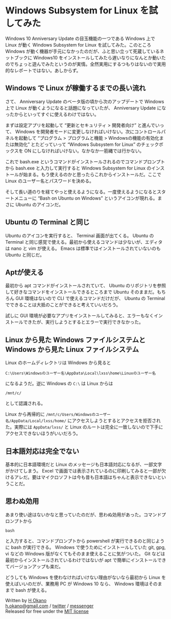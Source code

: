 # Windows Subsystem for Linux を試してみた

Windows 10 Anniversary Update の目玉機能の一つである Windows 上で Linux が動く Windows Subsystem for Linux を試してみた。このところ Windows が動く機器が手元になかったのだが、ふと思い立って死蔵しているネットブックに Windows10 をインストールしてみたら遅いなりになんとか動いたのでちょっと遊んでみたというのが実情。全然実用にするつもりはないので実用的なレポートではない。あしからず。

## Windows で Linux が稼働するまでの長い流れ

さて、 Anniversary Update のベータ版の頃から次のアップデートで Windows 上で Linux が動くようになると話題になっていたが、 Anniversary Update になったからといってすぐに使えるわけではない。

まずは設定アプリを起動して “更新とセキュリティ > 開発者向け” と進んでいって、 Windows を開発者モードに変更しなければいけない。次にコントロールパネルを起動して “プログラム > プログラムと機能 > Windowsの機能の有効化または無効化” とたどっていって “Windows Subsystem for Linux” のチェックボックスを ON にしなければいけない。なかなか一筋縄では行かない。

これで bash.exe というコマンドがインストールされるのでコマンドプロンプトから bash.exe と入力して実行すると Windows Subsystem for Linux のインストールが始まる。もう使えるのかと思ったらこれからインストールだ。ここで Linux のユーザー名とパスワードを決める。

そして長い道のりを経てやっと使えるようになる。一度使えるようになるとスタートメニューに “Bash on Ubuntu on Windows” というアイコンが現れる。まさに Ubuntu のアイコンだ。

## Ubuntu の Terminal と同じ

Ubuntu のアイコンを実行すると、 Terminal 画面が出てくる。 Ubuntu の Terminal と同じ感覚で使える。最初から使えるコマンドは少ないが、エディタは nano と vim が使える。 Emacs は標準ではインストールされていないのも Ubuntu と同じだ。

## Aptが使える

最初から apt コマンドがインストールされていて、 Ubuntu のリポジトリを参照して好きなコマンドをインストールできるところまで Ubuntu そのままだ。もちろん GUI 環境はないので CLI で使えるコマンドだけだが、 Ubuntu の Terminal でできることは大抵のことができると考えていいだろう。

試しに GUI 環境が必要なアプリをインストールしてみると、エラーもなくインストールできたが、実行しようとするとエラーで実行できなかった。

## Linux から見た Windows ファイルシステムと Windows から見た Linux ファイルシステム

Linux のホームディレクトリは Windows から見ると

    C:\Users\Windowsのユーザー名\AppData\Local\lxss\home\Linuxのユーザー名

になるようだ。逆に Windows の ````C:\```` は Linux からは

    /mnt/c/

として認識される。

Linux から再帰的に ````/mnt/c/Users/Windowsのユーザー名/AppData/Local/lxss/home/```` にアクセスしようとするとアクセスを拒否された。実際には ````AppData/lxss/```` と Linux のルートは完全に一致しないので下手にアクセスできないほうがいいだろう。

## 日本語対応は完全でない

基本的に日本語環境だと Linux のメッセージも日本語対応になるが、一部文字がかけてしまう。 Excel で画面では表示されているのに印刷してみると一部が欠けるアレだ。要はマイクロソフトは今も昔も日本語はちゃんと表示できないということだ。

## 思わぬ効用

あまり使い途はないかなと思っていたのだが、思わぬ効用があった。コマンドプロンプトから

    bash

と入力すると、コマンドプロンプトから powershell が実行できるのと同じように bash が実行できる。 Windows で使うためにインストールしていた git, gpg, vi などの Windows 版がなくてもそのまま使えることに気がついた。 Git などは最初からインストールされているわけではないが apt で簡単にインストールできてバージョンアップも楽だ。

どうしても Windows を使わなければいけない理由がないなら最初から Linux を使えばいいのだが、業務用 PC が Windows 10 なら、 Windows 環境はそのままで bash が使える。

Written by [H Okano](https://github.com/officeokano)  
h.okano@gmail.com /
[twitter](https://twitter.com/messages/compose?recipient_id=10862) /
[messenger](https://m.me/okano)  
Released for free under the [MIT license](https://opensource.org/licenses/mit-license.php)
